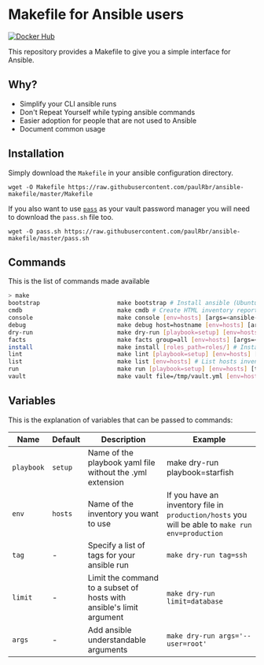 # Makefile for Ansible users

[![Docker Hub](https://img.shields.io/docker/automated/swcc/ansible-makefile.svg)](https://hub.docker.com/r/swcc/ansible-makefile/)

This repository provides a Makefile to give you a simple interface for Ansible.

## Why?

- Simplify your CLI ansible runs
- Don't Repeat Yourself while typing ansible commands
- Easier adoption for people that are not used to Ansible
- Document common usage

## Installation

Simply download the `Makefile` in your ansible configuration directory.

    wget -O Makefile https://raw.githubusercontent.com/paulRbr/ansible-makefile/master/Makefile

If you also want to use [`pass`](https://www.passwordstore.org/) as your vault password manager you will need to download the `pass.sh` file too.

    wget -O pass.sh https://raw.githubusercontent.com/paulRbr/ansible-makefile/master/pass.sh

## Commands

This is the list of commands made available

~~~bash
> make
bootstrap                      make bootstrap # Install ansible (Ubuntu only)
cmdb                           make cmdb # Create HTML inventory report
console                        make console [env=hosts] [args=<ansible-console arguments>] # Run an ansible console
debug                          make debug host=hostname [env=hosts] [args=<ansible arguments>] # Debug a host's variable
dry-run                        make dry-run [playbook=setup] [env=hosts] [tag=<ansible tag>] [limit=<ansible host limit>] [args=<ansible-playbook arguments>] # Run a playbook in dry run mode
facts                          make facts group=all [env=hosts] [args=<ansible arguments>] # Gather facts from your hosts
install                        make install [roles_path=roles/] # Install roles dependencies
lint                           make lint [playbook=setup] [env=hosts] [args=<ansible-playbook arguments>] # Check syntax of a playbook
list                           make list [env=hosts] # List hosts inventory
run                            make run [playbook=setup] [env=hosts] [tag=<ansible tag>] [limit=<ansible host limit>] [args=<ansible-playbook arguments>] # Run a playbook
vault                          make vault file=/tmp/vault.yml [env=hosts] [args=<ansible-vault arguments>] # Edit or create a vaulted file
~~~

## Variables

This is the explanation of variables that can be passed to commands:


| Name      | Default | Description | Example |
| --------- | ------- | ----------- | ------- |
| `playbook`|`setup`  | Name of the playbook yaml file without the .yml extension | make dry-run playbook=starfish |
| `env`     | `hosts` | Name of the inventory you want to use | If you have an inventory file in `production/hosts` you will be able to `make run env=production` |
| `tag`     | -       | Specify a list of tags for your ansible run | `make dry-run tag=ssh` |
| `limit`   | -       | Limit the command to a subset of hosts with ansible's limit argument | `make dry-run limit=database` |
| `args`    | -       | Add ansible understandable arguments | `make dry-run args='--user=root'` |
